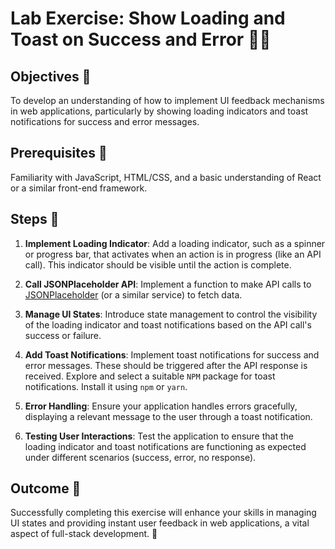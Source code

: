 # Lab Exercise: Show Loading and Toast on Success and Error 🔄🔔

## Objectives 🎯
To develop an understanding of how to implement UI feedback mechanisms in web applications, particularly by showing loading indicators and toast notifications for success and error messages.

## Prerequisites 🧩
Familiarity with JavaScript, HTML/CSS, and a basic understanding of React or a similar front-end framework.

## Steps 📝

1. **Implement Loading Indicator**: Add a loading indicator, such as a spinner or progress bar, that activates when an action is in progress (like an API call). This indicator should be visible until the action is complete.

2. **Call JSONPlaceholder API**: Implement a function to make API calls to [JSONPlaceholder](https://jsonplaceholder.typicode.com/posts) (or a similar service) to fetch data. 

3. **Manage UI States**: Introduce state management to control the visibility of the loading indicator and toast notifications based on the API call's success or failure.

4. **Add Toast Notifications**: Implement toast notifications for success and error messages. These should be triggered after the API response is received. Explore and select a suitable `NPM` package for toast notifications. Install it using `npm` or `yarn`.

5. **Error Handling**: Ensure your application handles errors gracefully, displaying a relevant message to the user through a toast notification.

6. **Testing User Interactions**: Test the application to ensure that the loading indicator and toast notifications are functioning as expected under different scenarios (success, error, no response).

## Outcome 🏁
Successfully completing this exercise will enhance your skills in managing UI states and providing instant user feedback in web applications, a vital aspect of full-stack development. 🌟
